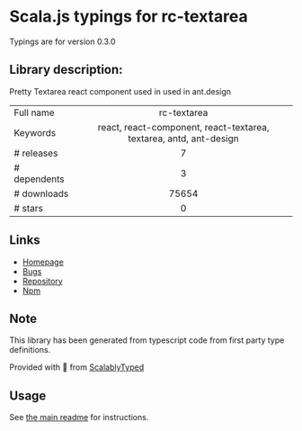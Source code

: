 
# Scala.js typings for rc-textarea

Typings are for version 0.3.0

## Library description:
Pretty Textarea react component used in used in ant.design

|                    |                 |
| ------------------ | :-------------: |
| Full name          | rc-textarea |
| Keywords           | react, react-component, react-textarea, textarea, antd, ant-design |
| # releases         | 7 |
| # dependents       | 3 |
| # downloads        | 75654 |
| # stars            | 0 |

## Links
- [Homepage](https://react-component.github.io/textarea)
- [Bugs](http://github.com/react-component/textarea/issues)
- [Repository](https://github.com/react-component/textarea)
- [Npm](https://www.npmjs.com/package/rc-textarea)
    


## Note
This library has been generated from typescript code from first party type definitions.

Provided with :purple_heart: from [ScalablyTyped](https://github.com/oyvindberg/ScalablyTyped)

## Usage
See [the main readme](../../readme.md) for instructions.


